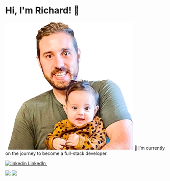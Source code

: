 # Hi, I'm Richard! 👋
<img src="IMG_0575.png" alt="Richard Wilborn">
🌱 I’m currently on the journey to become a full-stack developer.

<p>
  <a href="https://www.linkedin.com/in/RichardDWilborn" rel="nofollow noreferrer">
    <img src="[https://i.stack.imgur.com/gVE0j.png](https://img.shields.io/badge/LinkedIn-0077B5?style=for-the-badge&logo=linkedin&logoColor=white)" alt="linkedin"> LinkedIn
  </a> &nbsp;
</p>

<img src="https://github-readme-stats.vercel.app/api?username=richardwilborn&show_icons=true"/>
<img src="https://github-readme-stats.vercel.app/api/top-langs?username=richardwilborn&layout=compact"/>
